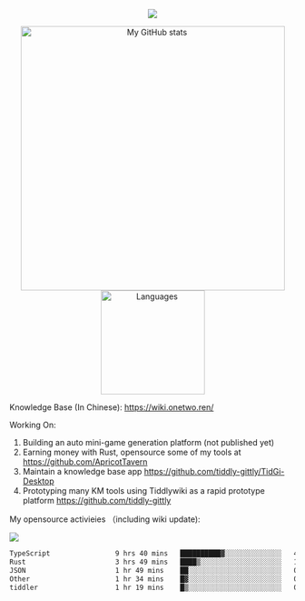<a href="https://github.com/linonetwo">
    <p align="center">
        <img src="https://github-profile-trophy.vercel.app/?username=linonetwo&column=7&theme=onedark"/>
    </p>
</a>
<a align="center" href="https://github.com/linonetwo">
  <p align="center">
    <img src="https://github-readme-stats.vercel.app/api?username=linonetwo&show_icons=true&count_private=true" alt="My GitHub stats" width="465"/>
    <img src="https://github-readme-stats.vercel.app/api/top-langs/?username=linonetwo&layout=compact&langs_count=10" alt="Languages" height="183">
  </p>
</a>

Knowledge Base (In Chinese): https://wiki.onetwo.ren/

Working On: 

1. Building an auto mini-game generation platform (not published yet)
1. Earning money with Rust, opensource some of my tools at https://github.com/ApricotTavern
1. Maintain a knowledge base app https://github.com/tiddly-gittly/TidGi-Desktop
1. Prototyping many KM tools using Tiddlywiki as a rapid prototype platform https://github.com/tiddly-gittly

My opensource activieies （including wiki update):

![](https://visitor-badge.glitch.me/badge?page_id=linonetwo.linonetwo)

<!--START_SECTION:waka-->

```txt
TypeScript                9 hrs 40 mins   ██████████▓░░░░░░░░░░░░░░   42.47 %
Rust                      3 hrs 49 mins   ████▒░░░░░░░░░░░░░░░░░░░░   16.82 %
JSON                      1 hr 49 mins    ██░░░░░░░░░░░░░░░░░░░░░░░   08.04 %
Other                     1 hr 34 mins    █▓░░░░░░░░░░░░░░░░░░░░░░░   06.89 %
tiddler                   1 hr 19 mins    █▒░░░░░░░░░░░░░░░░░░░░░░░   05.81 %
```

<!--END_SECTION:waka-->
